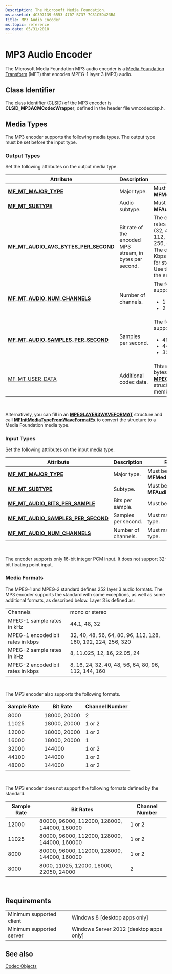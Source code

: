 ```yaml
---
Description: The Microsoft Media Foundation.
ms.assetid: 4C397139-6553-4707-B737-7C31C5D423BA
title: MP3 Audio Encoder
ms.topic: reference
ms.date: 05/31/2018
---
```


# MP3 Audio Encoder

The Microsoft Media Foundation MP3 audio encoder is a [Media Foundation Transform](media-foundation-transforms.md) (MFT) that encodes MPEG-1 layer 3 (MP3) audio.

## Class Identifier

The class identifier (CLSID) of the MP3 encoder is **CLSID\_MP3ACMCodecWrapper**, defined in the header file wmcodecdsp.h.

## Media Types

The MP3 encoder supports the following media types. The output type must be set before the input type.

### Output Types

Set the following attributes on the output media type.



<table>
<colgroup>
<col style="width: 33%" />
<col style="width: 33%" />
<col style="width: 33%" />
</colgroup>
<thead>
<tr class="header">
<th>Attribute</th>
<th>Description</th>
<th>Remarks</th>
</tr>
</thead>
<tbody>
<tr class="odd">
<td><a href="mf-mt-major-type-attribute.md"><strong>MF_MT_MAJOR_TYPE</strong></a></td>
<td>Major type.</td>
<td>Must be <strong>MFMediaType_Audio</strong>.</td>
</tr>
<tr class="even">
<td><a href="mf-mt-subtype-attribute.md"><strong>MF_MT_SUBTYPE</strong></a></td>
<td>Audio subtype.</td>
<td>Must be <strong>MFAudioFormat_MP3</strong>.</td>
</tr>
<tr class="odd">
<td><a href="mf-mt-audio-avg-bytes-per-second-attribute.md"><strong>MF_MT_AUDIO_AVG_BYTES_PER_SECOND</strong></a></td>
<td>Bit rate of the encoded MP3 stream, in bytes per second.</td>
<td>The encoder supports all bit rates defined by the standard (32, 40, 48, 56, 64, 80, 96, 112, 128, 160, 192, 224, 256, or 320 Kbps).<br/> The default bit rates are 128 Kbps for mono and 320 Kbps for stereo.<br/> Use this attribute to specify the encoded bit rate.<br/></td>
</tr>
<tr class="even">
<td><a href="mf-mt-audio-num-channels-attribute.md"><strong>MF_MT_AUDIO_NUM_CHANNELS</strong></a></td>
<td>Number of channels.</td>
<td>The following values are supported:
<ul>
<li>1 (mono)</li>
<li>2 (stereo)</li>
</ul></td>
</tr>
<tr class="odd">
<td><a href="mf-mt-audio-samples-per-second-attribute.md"><strong>MF_MT_AUDIO_SAMPLES_PER_SECOND</strong></a></td>
<td>Samples per second.</td>
<td>The following values are supported:
<ul>
<li>48000 (48 KHz)</li>
<li>44100 (44.1 KHz)</li>
<li>32000 (32 KHz)</li>
</ul></td>
</tr>
<tr class="even">
<td><a href="mf-mt-user-data-attribute.md">MF_MT_USER_DATA</a></td>
<td>Additional codec data.</td>
<td>This attribute contains the 12 bytes of the <a href="/windows/desktop/api/mmreg/ns-mmreg-mpeglayer3waveformat"><strong>MPEGLAYER3WAVEFORMAT</strong></a> structure that follow the <strong>wfx</strong> member of that structure.</td>
</tr>
</tbody>
</table>



 

Alternatively, you can fill in an [**MPEGLAYER3WAVEFORMAT**](/windows/win32/api/mmreg/ns-mmreg-mpeglayer3waveformat) structure and call [**MFInitMediaTypeFromWaveFormatEx**](/windows/desktop/api/mfapi/nf-mfapi-mfinitmediatypefromwaveformatex) to convert the structure to a Media Foundation media type.

### Input Types

Set the following attributes on the input media type.



| Attribute                                                                               | Description         | Remarks                         |
|-----------------------------------------------------------------------------------------|---------------------|---------------------------------|
| [**MF\_MT\_MAJOR\_TYPE**](mf-mt-major-type-attribute.md)                               | Major type.         | Must be **MFMediaType\_Audio**. |
| [**MF\_MT\_SUBTYPE**](mf-mt-subtype-attribute.md)                                      | Subtype.            | Must be **MFAudioFormat\_PCM**. |
| [**MF\_MT\_AUDIO\_BITS\_PER\_SAMPLE**](mf-mt-audio-bits-per-sample-attribute.md)       | Bits per sample.    | Must be 16.                     |
| [**MF\_MT\_AUDIO\_SAMPLES\_PER\_SECOND**](mf-mt-audio-samples-per-second-attribute.md) | Samples per second. | Must match the output type.     |
| [**MF\_MT\_AUDIO\_NUM\_CHANNELS**](mf-mt-audio-num-channels-attribute.md)              | Number of channels. | Must match the output type.     |



 

The encoder supports only 16-bit integer PCM input. It does not support 32-bit floating point input.

### Media Formats

The MPEG-1 and MPEG-2 standard defines 252 layer 3 audio formats. The MP3 encoder supports the standard with some exceptions, as well as some additional formats, as described below. Layer 3 is defined as:



|                                  |                                                               |
|----------------------------------|---------------------------------------------------------------|
| Channels                         | mono or stereo                                                |
| MPEG-1 sample rates in kHz       | 44.1, 48, 32                                                  |
| MPEG-1 encoded bit rates in kbps | 32, 40, 48, 56, 64, 80, 96, 112, 128, 160, 192, 224, 256, 320 |
| MPEG-2 sample rates in kHz       | 8, 11.025, 12, 16, 22.05, 24                                  |
| MPEG-2 encoded bit rates in kbps | 8, 16, 24, 32, 40, 48, 56, 64, 80, 96, 112, 144, 160          |



 

The MP3 encoder also supports the following formats.



| Sample Rate | Bit Rate     | Channel Number |
|-------------|--------------|----------------|
| 8000        | 18000, 20000 | 2              |
| 11025       | 18000, 20000 | 1 or 2         |
| 12000       | 18000, 20000 | 1 or 2         |
| 16000       | 18000, 20000 | 1              |
| 32000       | 144000       | 1 or 2         |
| 44100       | 144000       | 1 or 2         |
| 48000       | 144000       | 1 or 2         |



 

The MP3 encoder does not support the following formats defined by the standard.



| Sample Rate | Bit Rates                                    | Channel Number |
|-------------|----------------------------------------------|----------------|
| 12000       | 80000, 96000, 112000, 128000, 144000, 160000 | 1 or 2         |
| 11025       | 80000, 96000, 112000, 128000, 144000, 160000 | 1 or 2         |
| 8000        | 80000, 96000, 112000, 128000, 144000, 160000 | 1 or 2         |
| 8000        | 8000, 11025, 12000, 16000, 22050, 24000      | 2              |



 

## Requirements



|                                     |                                                      |
|-------------------------------------|------------------------------------------------------|
| Minimum supported client<br/> | Windows 8 \[desktop apps only\]<br/>           |
| Minimum supported server<br/> | Windows Server 2012 \[desktop apps only\]<br/> |



## See also

<dl> <dt>

[Codec Objects](codecobjects.md)
</dt> </dl>

 

 